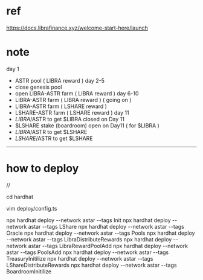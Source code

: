 # ref

https://docs.librafinance.xyz/welcome-start-here/launch

# note

day 1

- ASTR pool ( LIBRA reward )
  day 2-5
- close genesis pool
- open LIBRA-ASTR farm ( LIBRA reward )
  day 6-10
- LIBRA-ASTR farm ( LIBRA reward ) ( going on )
- LIBRA-ASTR farm ( LSHARE reward )
- LSHARE-ASTR farm ( LSHARE reward )
  day 11
- $LIBRA/$ASTR to get $LIBRA closed on Day 11
- $LSHARE stake (boardroom) open on Day11 ( for $LIBRA )
- $LIBRA/$ASTR to get $LSHARE
- $LSHARE/$ASTR to get $LSHARE

---

# how to deploy

//

cd hardhat

vim deploy/config.ts

npx hardhat deploy --network astar --tags Init
npx hardhat deploy --network astar --tags LShare
npx hardhat deploy --network astar --tags Oracle
npx hardhat deploy --network astar --tags Pools
npx hardhat deploy --network astar --tags LibraDistributeRewards
npx hardhat deploy --network astar --tags LibraRewardPoolAdd
npx hardhat deploy --network astar --tags PoolsAdd
npx hardhat deploy --network astar --tags TreasuryInitilize
npx hardhat deploy --network astar --tags LShareDistributeRewards
npx hardhat deploy --network astar --tags BoardroomInitilize

